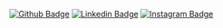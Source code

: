 <!--
**gabrielgt3k/gabrielgt3k** is a ✨ _special_ ✨ repository because its `README.md` (this file) appears on your GitHub profile.

Here are some ideas to get you started:

- 🔭 I’m currently working on ...
- ...
-  on ...
- 🤔 I’m looking for help with ...
- 💬 Ask me about ...
- 📫 How to reach me: ...
- 😄 Pronouns: ...
-  Fun fact: ...
-->

[![Github Badge](https://img.shields.io/badge/-Github-000?style=flat-square&logo=Github&logoColor=white&link=https://github.com/gabrielgt3k)](https://github.com/gabrielgt3k)
[![Linkedin Badge](https://img.shields.io/badge/-LinkedIn-blue?style=flat-square&logo=Linkedin&logoColor=white&link=https://www.linkedin.com/in/gabriel-gt/)](https://www.linkedin.com/in/gabriel-gt/)
[![Instagram Badge](https://img.shields.io/badge/Instagram-brown?logo=instagram&style=flat-square&logoColor=white&link=https://instagram.com/gabrielgt3k)](https://www.instagram.com/gabrielgt3k)


